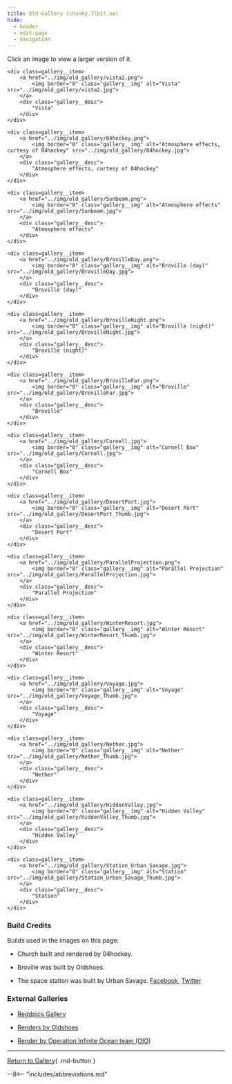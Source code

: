 ```yaml
---
title: Old Gallery (chunky.llbit.se)
hide:
  - header
  - edit-page
  - navigation
---
```


Click an image to view a larger version of it.

<div class="gallery">

	<div class=gallery__item>
		<a href="../img/old_gallery/vista2.png">
			<img border="0" class="gallery__img" alt="Vista" src="../img/old_gallery/vista2.jpg">
		</a>
		<div class="gallery__desc">
			"Vista"
		</div>
	</div>

    <div class=gallery__item>
		<a href="../img/old_gallery/04hockey.png">
			<img border="0" class="gallery__img" alt="Atmosphere effects, curtesy of 04hockey" src="../img/old_gallery/04hockey.jpg">
		</a>
		<div class="gallery__desc">
			"Atmosphere effects, curtesy of 04hockey"
		</div>
	</div>
    
    <div class=gallery__item>
		<a href="../img/old_gallery/Sunbeam.png">
			<img border="0" class="gallery__img" alt="Atmosphere effects" src="../img/old_gallery/Sunbeam.jpg">
		</a>
		<div class="gallery__desc">
			"Atmosphere effects"
		</div>
	</div>
       
    <div class=gallery__item>
		<a href="../img/old_gallery/BrovilleDay.png">
			<img border="0" class="gallery__img" alt="Broville (day)" src="../img/old_gallery/BrovilleDay.jpg">
		</a>
		<div class="gallery__desc">
			"Broville (day)"
		</div>
	</div>
           
    <div class=gallery__item>
		<a href="../img/old_gallery/BrovilleNight.png">
			<img border="0" class="gallery__img" alt="Broville (night)" src="../img/old_gallery/BrovilleNight.jpg">
		</a>
		<div class="gallery__desc">
			"Broville (night)"
		</div>
	</div>
           
    <div class=gallery__item>
		<a href="../img/old_gallery/BrovilleFar.png">
			<img border="0" class="gallery__img" alt="Broville" src="../img/old_gallery/BrovilleFar.jpg">
		</a>
		<div class="gallery__desc">
			"Broville"
		</div>
	</div>
           
    <div class=gallery__item>
		<a href="../img/old_gallery/Cornell.jpg">
			<img border="0" class="gallery__img" alt="Cornell Box" src="../img/old_gallery/Cornell.jpg">
		</a>
		<div class="gallery__desc">
			"Cornell Box"
		</div>
	</div>
           
    <div class=gallery__item>
		<a href="../img/old_gallery/DesertPort.jpg">
			<img border="0" class="gallery__img" alt="Desert Port" src="../img/old_gallery/DesertPort_Thumb.jpg">
		</a>
		<div class="gallery__desc">
			"Desert Port"
		</div>
	</div>
           
    <div class=gallery__item>
		<a href="../img/old_gallery/ParallelProjection.png">
			<img border="0" class="gallery__img" alt="Parallel Projection" src="../img/old_gallery/ParallelProjection.jpg">
		</a>
		<div class="gallery__desc">
			"Parallel Projection"
		</div>
	</div>
           
    <div class=gallery__item>
		<a href="../img/old_gallery/WinterResort.jpg">
			<img border="0" class="gallery__img" alt="Winter Resort" src="../img/old_gallery/WinterResort_Thumb.jpg">
		</a>
		<div class="gallery__desc">
			"Winter Resort"
		</div>
	</div>
           
    <div class=gallery__item>
		<a href="../img/old_gallery/Voyage.jpg">
			<img border="0" class="gallery__img" alt="Voyage" src="../img/old_gallery/Voyage_Thumb.jpg">
		</a>
		<div class="gallery__desc">
			"Voyage"
		</div>
	</div>
           
    <div class=gallery__item>
		<a href="../img/old_gallery/Nether.jpg">
			<img border="0" class="gallery__img" alt="Nether" src="../img/old_gallery/Nether_Thumb.jpg">
		</a>
		<div class="gallery__desc">
			"Nether"
		</div>
	</div>
           
    <div class=gallery__item>
		<a href="../img/old_gallery/HiddenValley.jpg">
			<img border="0" class="gallery__img" alt="Hidden Valley" src="../img/old_gallery/HiddenValley_Thumb.jpg">
		</a>
		<div class="gallery__desc">
			"Hidden Valley"
		</div>
	</div>
           
    <div class=gallery__item>
		<a href="../img/old_gallery/Station_Urban_Savage.jpg">
			<img border="0" class="gallery__img" alt="Station" src="../img/old_gallery/Station_Urban_Savage_Thumb.jpg">
		</a>
		<div class="gallery__desc">
			"Station"
		</div>
	</div>

</div>

### Build Credits

Builds used in the images on this page:

- Church built and rendered by 04hockey.

- Broville was built by Oldshoes.

- The space station was built by Urban Savage. <a href="https://www.facebook.com/UrbanSavages-Minecraft-Builds-167317633610168/timeline/?ref=aymt_homepage_panel" target="_blank">Facebook</a>, <a href="https://twitter.com/UrbantheSavage" target="_blank">Twitter</a>

### External Galleries

- <a href="https://reddpics.com/r/chunky" target="_blank">Reddpics Gallery</a>

- <a href="https://oldshoes.tumblr.com/tagged/llbit" target="_blank">Renders by Oldshoes</a>

- <a href="http://www.minecraftforum.net/topic/1301576-operationinfinite-ocean-%E3%80%90news-previews%E3%80%91/" target="_blank">Render by Operation Infinite Ocean team (OIO)</a>

---

[Return to Gallery](./index.md){ .md-button }

--8<-- "includes/abbreviations.md"